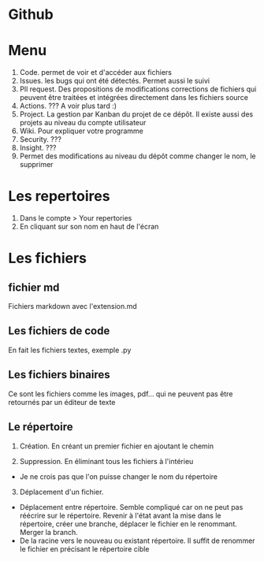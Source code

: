 # Github

# Menu
1. Code. permet de voir et d'accéder aux fichiers
2. Issues. les bugs qui ont été détectés. Permet aussi le suivi
3. Pll request. Des propositions de modifications corrections de fichiers qui peuvent être traitées et intégrées directement dans les fichiers source
4. Actions. ??? A voir plus tard :)
5. Project. La gestion par Kanban du projet de ce dépôt. Il existe aussi des projets au niveau du compte utilisateur
6. Wiki. Pour expliquer votre programme
7. Security. ???
8. Insight. ??? 
9. Permet des modifications au niveau du dépôt comme changer le nom, le supprimer

# Les repertoires
1. Dans le compte > Your repertories
2. En cliquant sur son nom en haut de l'écran

# Les fichiers 
## fichier md
Fichiers markdown avec l'extension.md

## Les fichiers de code
En fait les fichiers textes, exemple .py

## Les fichiers binaires
Ce sont les fichiers comme les images, pdf... qui ne peuvent pas être retournés par un éditeur de texte

## Le répertoire
1. Création. En créant un premier fichier en ajoutant le chemin

2. Suppression. En éliminant tous les fichiers à l'intérieu
- Je ne crois pas que l'on puisse changer le nom du répertoire

3. Déplacement d'un fichier.

- Déplacement entre répertoire. Semble compliqué car on ne peut pas réécrire sur le répertoire. Revenir à l'état avant la mise dans le répertoire, créer une branche, déplacer le fichier en le renommant. Merger la branch.
- De la racine vers le nouveau ou existant répertoire. Il suffit de renommer le fichier en précisant le répertoire cible

